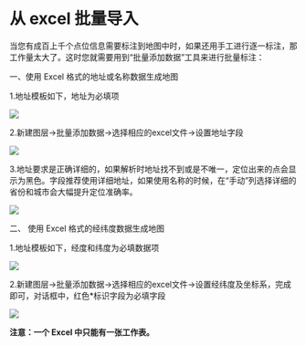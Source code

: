 # 从 excel 批量导入
当您有成百上千个点位信息需要标注到地图中时，如果还用手工进行逐一标注，那工作量太大了。这时您就需要用到“批量添加数据”工具来进行批量标注： 

一、使用 Excel 格式的地址或名称数据生成地图

1.地址模板如下，地址为必填项

![](http://pic.dituwuyou.com/map%2Fpicture%2F10.31%2Faddress.jpg)

2.新建图层->批量添加数据->选择相应的excel文件->设置地址字段

![](http://pic.dituwuyou.com/map%2Fpicture%2F10.31%2Fimport-data2.jpg)

3.地址要求是正确详细的，如果解析时地址找不到或是不唯一，定位出来的点会显示为黑色。字段推荐使用详细地址，如果使用名称的时候，在“手动”列选择详细的省份和城市会大幅提升定位准确率。

![](http://pic.dituwuyou.com/map%2Fpicture%2F10.31%2Faddress2.jpg)

二、 使用 Excel 格式的经纬度数据生成地图

1.地址模板如下，经度和纬度为必填数据项

![](http://pic.dituwuyou.com/map%2Fpicture%2F10.31%2Flatlag.jpg)

2.新建图层->批量添加数据->选择相应的excel文件->设置经纬度及坐标系，完成即可，对话框中，红色*标识字段为必填字段

![](http://pic.dituwuyou.com/map%2Fpicture%2F10.31%2Flatlag2.jpg)


**注意：一个 Excel 中只能有一张工作表。**



